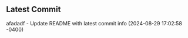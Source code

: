 
## Latest Commit
afadadf - Update README with latest commit info (2024-08-29 17:02:58 -0400) <Yunxi-Zhou>
